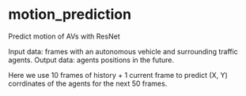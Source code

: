 # motion_prediction
Predict motion of AVs with ResNet

Input data: frames with an autonomous vehicle and surrounding traffic agents.
Output data: agents positions in the future.

Here we use 10 frames of history + 1 current frame to predict (X, Y) corrdinates of the agents for the next 50 frames.
